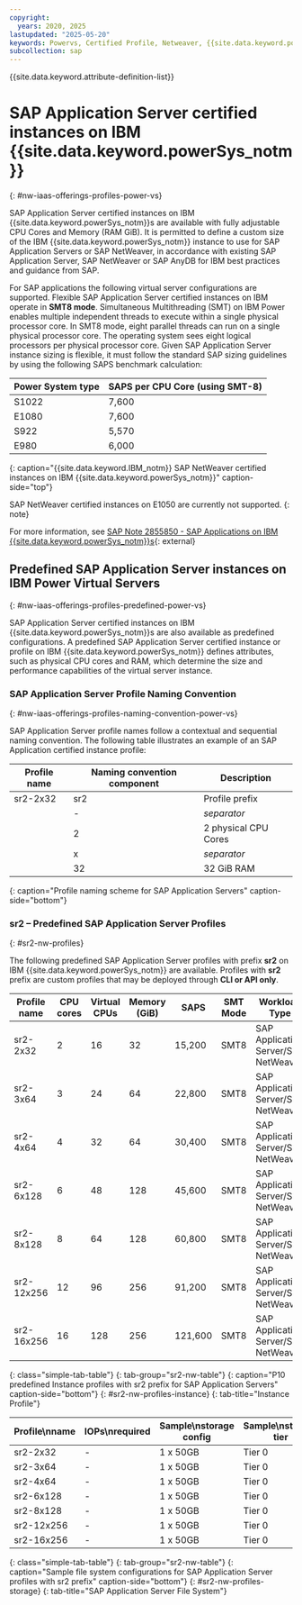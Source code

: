 ```yaml
---
copyright:
  years: 2020, 2025
lastupdated: "2025-05-20"
keywords: Powervs, Certified Profile, Netweaver, {{site.data.keyword.powerSys_notm}},
subcollection: sap
---
```


{{site.data.keyword.attribute-definition-list}}


# SAP Application Server certified instances on IBM {{site.data.keyword.powerSys_notm}}
{: #nw-iaas-offerings-profiles-power-vs}

SAP Application Server certified instances on IBM {{site.data.keyword.powerSys_notm}}s are available with fully adjustable CPU Cores and Memory (RAM GiB). It is permitted to define a custom size of the IBM {{site.data.keyword.powerSys_notm}} instance to use for SAP Application Servers or SAP NetWeaver, in accordance with existing SAP Application Server, SAP NetWeaver or SAP AnyDB for IBM best practices and guidance from SAP.

For SAP applications the following virtual server configurations are supported. Flexible SAP Application Server certified instances on IBM operate in **SMT8 mode**. Simultaneous Multithreading (SMT) on IBM Power enables multiple independent threads to execute within a single physical processor core. In SMT8 mode, eight parallel threads can run on a single physical processor core. The operating system sees eight logical processors per physical processor core. Given SAP Application Server instance sizing is flexible, it must follow the standard SAP sizing guidelines by using the following SAPS benchmark calculation:

| **Power System type** | **SAPS per CPU Core (using SMT-8)** |
| --------------------- | ----------------------------------- |
| S1022                 | 7,600                               |
| E1080                 | 7,600                               |
| S922                  | 5,570                               |
| E980                  | 6,000                               |
{: caption="{{site.data.keyword.IBM_notm}} SAP NetWeaver certified instances on IBM {{site.data.keyword.powerSys_notm}}" caption-side="top"}

SAP NetWeaver certified instances on E1050 are currently not supported.
{: note}

For more information, see [SAP Note 2855850 - SAP Applications on IBM {{site.data.keyword.powerSys_notm}}s](https://launchpad.support.sap.com/#/notes/2855850){: external}

## Predefined SAP Application Server instances on IBM Power Virtual Servers
{: #nw-iaas-offerings-profiles-predefined-power-vs}

SAP Application Server certified instances on IBM {{site.data.keyword.powerSys_notm}}s are also available as predefined configurations. A predefined SAP Application Server certified instance or profile on IBM {{site.data.keyword.powerSys_notm}} defines attributes, such as physical CPU cores and RAM, which determine the size and performance capabilities of the virtual server instance.

### SAP Application Server Profile Naming Convention
{: #nw-iaas-offerings-profiles-naming-convention-power-vs}

SAP Application Server profile names follow a contextual and sequential naming convention. The following table illustrates an example of an SAP Application certified instance profile:

| Profile name | Naming convention component | Description           |
| ------------ | --------------------------- | --------------------- |
| sr2-2x32     | sr2                         | Profile prefix        |
|              | *-*                         | *separator*           |
|              | 2                           | 2 physical CPU Cores  |
|              | x                           | *separator*           |
|              | 32                          | 32 GiB RAM            |
{: caption="Profile naming scheme for SAP Application Servers" caption-side="bottom"}


### sr2 – Predefined SAP Application Server Profiles
{: #sr2-nw-profiles}

The following predefined SAP Application Server profiles with prefix **sr2** on IBM {{site.data.keyword.powerSys_notm}} are available. Profiles with **sr2** prefix are custom profiles that may be deployed through **CLI or API only**.

| **Profile name**    | **CPU cores** | **Virtual CPUs** | **Memory (GiB)** | **SAPS**  | **SMT Mode** |  **Workload Type**                    |
| ------------------- | ------------- | ---------------- | ---------------- | --------- | -------------------------- | ------------------------------------- |
| sr2-2x32	          | 2	            |      16	         |  32	            |  15,200	  | SMT8	                     |  SAP Application Server/SAP NetWeaver |
| sr2-3x64	          | 3	            |      24	         |  64	            |  22,800	  | SMT8	                     |  SAP Application Server/SAP NetWeaver |
| sr2-4x64	          | 4	            |      32	         |  64	            |  30,400	  | SMT8	                     |  SAP Application Server/SAP NetWeaver |
| sr2-6x128	          | 6	            |      48	         |  128	            |  45,600	  | SMT8	                     |  SAP Application Server/SAP NetWeaver |
| sr2-8x128	          | 8	            |      64	         |  128	            |  60,800	  | SMT8	                     |  SAP Application Server/SAP NetWeaver |
| sr2-12x256	        | 12            |      96	         |  256	            |  91,200	  | SMT8	                     |  SAP Application Server/SAP NetWeaver |
| sr2-16x256	        | 16            |      128         |	256	            |  121,600	| SMT8                       |  SAP Application Server/SAP NetWeaver |
{: class="simple-tab-table"}
{: tab-group="sr2-nw-table"}
{: caption="P10 predefined Instance profiles with sr2 prefix for SAP Application Servers" caption-side="bottom"}
{: #sr2-nw-profiles-instance}
{: tab-title="Instance Profile"}

| Profile\nname          | IOPs\nrequired| Sample\nstorage config  | Sample\nstorage tier | IOPs\nobtained|
|----------------------- |-------------- |------------------------ |----------------------|---------------|
|   sr2-2x32	           |       -	     |  1 x 50GB	             | Tier 0	              |    1,250      |
|   sr2-3x64	           |       -	     |  1 x 50GB	             | Tier 0	              |    1,250      |
|   sr2-4x64	           |       -	     |  1 x 50GB	             | Tier 0	              |    1,250      |
|   sr2-6x128	           |       -	     |  1 x 50GB	             | Tier 0	              |    1,250      |
|   sr2-8x128	           |       -	     |  1 x 50GB	             | Tier 0	              |    1,250      |
|   sr2-12x256	         |       -	     |  1 x 50GB	             | Tier 0	              |    1,250      |
|   sr2-16x256	         |       -	     |  1 x 50GB	             | Tier 0	              |    1,250      |
{: class="simple-tab-table"}
{: tab-group="sr2-nw-table"}
{: caption="Sample file system configurations for SAP Application Server profiles with sr2 prefix" caption-side="bottom"}
{: #sr2-nw-profiles-storage}
{: tab-title="SAP Application Server File System"}
